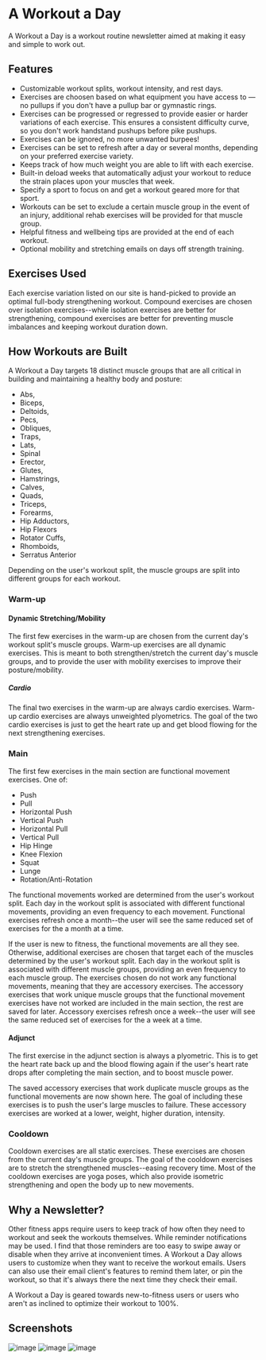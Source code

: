 # A Workout a Day

A Workout a Day is a workout routine newsletter aimed at making it easy and simple to work out.


## Features

- Customizable workout splits, workout intensity, and rest days.
- Exercises are choosen based on what equipment you have access to — no pullups if you don't have a pullup bar or gymnastic rings.
- Exercises can be progressed or regressed to provide easier or harder variations of each exercise. This ensures a consistent difficulty curve, so you don't work handstand pushups before pike pushups.
- Exercises can be ignored, no more unwanted burpees!
- Exercises can be set to refresh after a day or several months, depending on your preferred exercise variety.
- Keeps track of how much weight you are able to lift with each exercise.
- Built-in deload weeks that automatically adjust your workout to reduce the strain places upon your muscles that week.
- Specify a sport to focus on and get a workout geared more for that sport.
- Workouts can be set to exclude a certain muscle group in the event of an injury, additional rehab exercises will be provided for that muscle group.
- Helpful fitness and wellbeing tips are provided at the end of each workout.
- Optional mobility and stretching emails on days off strength training.


## Exercises Used

Each exercise variation listed on our site is hand-picked to provide an optimal full-body strengthening workout. Compound exercises are chosen over isolation exercises--while isolation exercises are better for strengthening, compound exercises are better for preventing muscle imbalances and keeping workout duration down.

## How Workouts are Built

A Workout a Day targets 18 distinct muscle groups that are all critical in building and maintaining a healthy body and posture:
- Abs, 
- Biceps, 
- Deltoids, 
- Pecs,
- Obliques, 
- Traps, 
- Lats, 
- Spinal 
- Erector, 
- Glutes, 
- Hamstrings, 
- Calves, 
- Quads, 
- Triceps, 
- Forearms, 
- Hip Adductors, 
- Hip Flexors
- Rotator Cuffs, 
- Rhomboids, 
- Serratus Anterior

Depending on the user's workout split, the muscle groups are split into different groups for each workout.

### Warm-up

#### Dynamic Stretching/Mobility

The first few exercises in the warm-up are chosen from the current day's workout split's muscle groups. Warm-up exercises are all dynamic exercises. This is meant to both strengthen/stretch the current day's muscle groups, and to provide the user with mobility exercises to improve their posture/mobility.

##### Cardio

The final two exercises in the warm-up are always cardio exercises. Warm-up cardio exercises are always unweighted plyometrics. The goal of the two cardio exercises is just to get the heart rate up and get blood flowing for the next strengthening exercises. 

### Main

The first few exercises in the main section are functional movement exercises. One of:
- Push
- Pull
- Horizontal Push
- Vertical Push
- Horizontal Pull
- Vertical Pull
- Hip Hinge
- Knee Flexion
- Squat
- Lunge
- Rotation/Anti-Rotation

The functional movements worked are determined from the user's workout split. Each day in the workout split is associated with different functional movements, providing an even frequency to each movement. Functional exercises refresh once a month--the user will see the same reduced set of exercises for the a month at a time.

If the user is new to fitness, the functional movements are all they see. Otherwise, additional exercises are chosen that target each of the muscles determined by the user's workout split. Each day in the workout split is associated with different muscle groups, providing an even frequency to each muscle group. The exercises chosen do not work any functional movements, meaning that they are accessory exercises. The accessory exercises that work unique muscle groups that the functional movement exercises have not worked are included in the main section, the rest are saved for later. Accessory exercises refresh once a week--the user will see the same reduced set of exercises for the a week at a time.

#### Adjunct

The first exercise in the adjunct section is always a plyometric. This is to get the heart rate back up and the blood flowing again if the user's heart rate drops after completing the main section, and to boost muscle power.

The saved accessory exercises that work duplicate muscle groups as the functional movements are now shown here. The goal of including these exercises is to push the user's large muscles to failure. These accessory exercises are worked at a lower, weight, higher duration, intensity.


### Cooldown

Cooldown exercises are all static exercises. These exercises are chosen from the current day's muscle groups. The goal of the cooldown exercises are to stretch the strengthened muscles--easing recovery time. Most of the cooldown exercises are yoga poses, which also provide isometric strengthening and open the body up to new movements.

## Why a Newsletter?

Other fitness apps require users to keep track of how often they need to workout and seek the workouts themselves. While reminder notifications may be used. I find that those reminders are too easy to swipe away or disable when they arrive at inconvenient times. A Workout a Day allows users to customize when they want to receive the workout emails. Users can also use their email client's features to remind them later, or pin the workout, so that it's always there the next time they check their email.

A Workout a Day is geared towards new-to-fitness users or users who aren't as inclined to optimize their workout to 100%.

## Screenshots

![image](https://user-images.githubusercontent.com/9373942/217019153-a8780e4e-4758-41a4-948f-a3bb733585bb.png)
![image](https://user-images.githubusercontent.com/9373942/217019229-7364ea5e-8790-444a-b7e3-30213037e874.png)
![image](https://user-images.githubusercontent.com/9373942/217019291-ba8968b8-18ef-4c8c-ae2d-58a7ac531f86.png)

